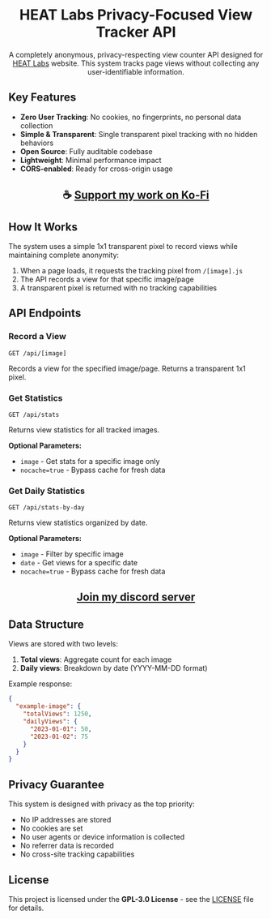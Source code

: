 <div align="center">

# HEAT Labs Privacy-Focused View Tracker API

A completely anonymous, privacy-respecting view counter API designed for [HEAT Labs](https://heatlabs.net) website. This system tracks page views without collecting any user-identifiable information.

</div>

## Key Features

- **Zero User Tracking**: No cookies, no fingerprints, no personal data collection
- **Simple & Transparent**: Single transparent pixel tracking with no hidden behaviors
- **Open Source**: Fully auditable codebase
- **Lightweight**: Minimal performance impact
- **CORS-enabled**: Ready for cross-origin usage

<div align="center">

## ☕ [Support my work on Ko-Fi](https://ko-fi.com/thatsinewave)

</div>

## How It Works

The system uses a simple 1x1 transparent pixel to record views while maintaining complete anonymity:

1. When a page loads, it requests the tracking pixel from `/[image].js`
2. The API records a view for that specific image/page
3. A transparent pixel is returned with no tracking capabilities

## API Endpoints

### Record a View
```
GET /api/[image]
```
Records a view for the specified image/page. Returns a transparent 1x1 pixel.

### Get Statistics
```
GET /api/stats
```
Returns view statistics for all tracked images.

**Optional Parameters:**
- `image` - Get stats for a specific image only
- `nocache=true` - Bypass cache for fresh data

### Get Daily Statistics
```
GET /api/stats-by-day
```
Returns view statistics organized by date.

**Optional Parameters:**
- `image` - Filter by specific image
- `date` - Get views for a specific date
- `nocache=true` - Bypass cache for fresh data

<div align="center">

## [Join my discord server](https://discord.heatlabs.net)

</div>

## Data Structure

Views are stored with two levels:
1. **Total views**: Aggregate count for each image
2. **Daily views**: Breakdown by date (YYYY-MM-DD format)

Example response:
```json
{
  "example-image": {
    "totalViews": 1250,
    "dailyViews": {
      "2023-01-01": 50,
      "2023-01-02": 75
    }
  }
}
```

## Privacy Guarantee

This system is designed with privacy as the top priority:
- No IP addresses are stored
- No cookies are set
- No user agents or device information is collected
- No referrer data is recorded
- No cross-site tracking capabilities

## License

This project is licensed under the **GPL-3.0 License** - see the [LICENSE](LICENSE) file for details.  

